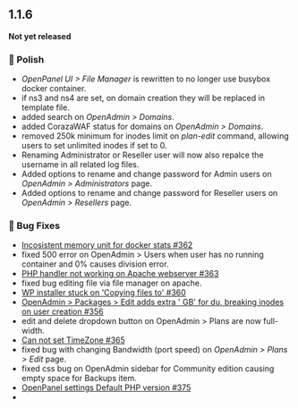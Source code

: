 ## 1.1.6

**Not yet released**  


### 💅 Polish
- *OpenPanel UI > File Manager* is rewritten to no longer use busybox docker container.
- if ns3 and ns4 are set, on domain creation they will be replaced in template file.
- added search on *OpenAdmin > Domains*.
- added CorazaWAF status for domains on *OpenAdmin > Domains*.
- removed 250k minimum for inodes limit on *plan-edit* command, allowing users to set unlimited inodes if set to 0.
- Renaming Administrator or Reseller user will now also repalce the username in all related log files.
- Added options to rename and change password for Admin users on *OpenAdmin > Administrators* page.
- Added options to rename and change password for Reseller users on *OpenAdmin > Resellers* page.


### 🐛 Bug Fixes
- [Incosistent memory unit for docker stats #362](https://github.com/stefanpejcic/OpenPanel/issues/362)
- fixed 500 error on OpenAdmin > Users when user has no running container and 0% causes division error.
- [PHP handler not working on Apache webserver #363](https://github.com/stefanpejcic/OpenPanel/issues/363)
- fixed bug editing file via file manager on apache.
- [WP installer stuck on 'Copying files to' #360](https://github.com/stefanpejcic/OpenPanel/issues/360)
- [OpenAdmin > Packages > Edit adds extra ' GB' for du, breaking inodes on user creation #356](https://github.com/stefanpejcic/OpenPanel/issues/356)
- edit and delete dropdown button on OpenAdmin > Plans are now full-width.
- [Can not set TimeZone #365](https://github.com/stefanpejcic/OpenPanel/issues/365)
- fixed bug with changing Bandwidth (port speed) on *OpenAdmin > Plans > Edit* page.
- fixed css bug on OpenAdmin sidebar for Community edition causing empty space for Backups item.
- [OpenPanel settings Default PHP version #375](https://github.com/stefanpejcic/OpenPanel/issues/375)
- 
